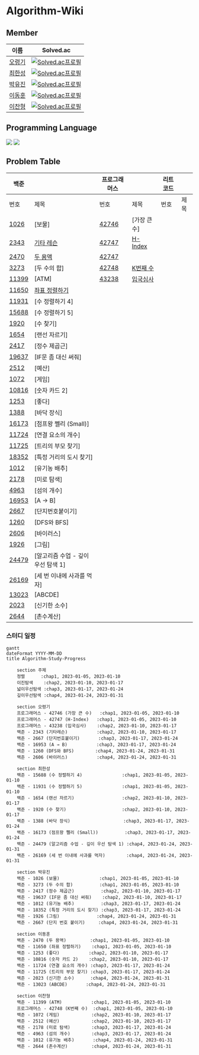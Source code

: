 # Algorithm-Wiki

## Member
|이름|Solved.ac|
|--|--|
|[오령기](https://github.com/ryeongee)|[![Solved.ac프로필](http://mazassumnida.wtf/api/mini/generate_badge?boj=ryeongee21)](https://solved.ac/)|
|[최한성](https://github.com/hansung0904)|[![Solved.ac프로필](http://mazassumnida.wtf/api/mini/generate_badge?boj=hsgod)](https://solved.ac/)|
|[박유진](https://github.com/Iam-YJ)|[![Solved.ac프로필](http://mazassumnida.wtf/api/mini/generate_badge?boj=yujin353)](https://solved.ac/)|
|[이동훈](https://github.com/darkblose)|[![Solved.ac프로필](http://mazassumnida.wtf/api/mini/generate_badge?boj=darkblose)](https://solved.ac/darkblose)|
|[이찬형](https://github.com/LEECHANHYUNG)|[![Solved.ac프로필](http://mazassumnida.wtf/api/mini/generate_badge?boj=lch7215)](https://solved.ac/)|

## Programming Language
<img src="https://img.shields.io/badge/java-007396?style=for-the-badge&logo=java&logoColor=white">
<img src="https://img.shields.io/badge/JavaScript-F7DF1E?style=for-the-badge&logo=JavaScript&logoColor=black">

## Problem Table

| 백준                                             |                                                                                                                                                | 프로그래머스                                                                   |                                                                                                                                 | 리트코드 |      |
|------------------------------------------------|------------------------------------------------------------------------------------------------------------------------------------------------|--------------------------------------------------------------------------|---------------------------------------------------------------------------------------------------------------------------------|----------|------|
| 번호                                             | 제목                                                                                                                                             | 번호                                                                       | 제목                                                                                                                              | 번호     | 제목 |
| [1026](https://www.acmicpc.net/problem/1026)   | [보물]                                                                                                                                           | [42746](https://school.programmers.co.kr/learn/courses/30/lessons/42746) | [가장 큰 수]                                                                                                                        |          |      |
| [2343](https://www.acmicpc.net/problem/2343)   | [기타 레슨](https://github.com/Hell-O-Algorithm/Algorithm-Wiki/blob/main/Baekjoon/Donghun/src/main/java/com/algorithm/baekjun/sort/No2470.java)    | [42747](https://school.programmers.co.kr/learn/courses/30/lessons/42747) | [H-Index](https://github.com/Hell-O-Algorithm/Algorithm-Wiki/blob/main/Programmers/Ryeongee/Programmers%20(lv2)%20H-index.java) |          |      |
| [2470](https://www.acmicpc.net/problem/2470)   | [두 용액](https://github.com/Hell-O-Algorithm/Algorithm-Wiki/blob/main/Baekjoon/Donghun/src/main/java/com/algorithm/baekjun/sort/No2470.java)     | [42747](https://school.programmers.co.kr/learn/courses/30/lessons/42747) |  |          |      |
| [3273](https://www.acmicpc.net/problem/3273)   | [두 수의 합]                                                                                                                                       | [42748](https://school.programmers.co.kr/learn/courses/30/lessons/42748) | [K번째 수](https://github.com/Hell-O-Algorithm/Algorithm-Wiki/blob/main/Programmers/Ryeongee/K%EB%B2%88%EC%A7%B8%EC%88%98.java)    |          |      |
| [11399](https://www.acmicpc.net/problem/11399) | [ATM]                                                                                                                                          | [43238](https://school.programmers.co.kr/learn/courses/30/lessons/43238) | [입국심사](https://github.com/Hell-O-Algorithm/Algorithm-Wiki/blob/main/Programmers/Ryeongee/src/main/java/com/example/demo/programmers/Programmers43238.py)                    |          |      |
| [11650](https://www.acmicpc.net/problem/11650) | [좌표 정렬하기](https://github.com/Hell-O-Algorithm/Algorithm-Wiki/blob/main/Baekjoon/Donghun/src/main/java/com/algorithm/baekjun/sort/No11650.java) |                                                                          |                                                                                                                                 |          |      |
| [11931](https://www.acmicpc.net/problem/11931) | [수 정렬하기 4]                                                                                                                                     |                                                                          |                                                                                                                                 |          |      |
| [15688](https://www.acmicpc.net/problem/15688) | [수 정렬하기 5]                                                                                                                                     |                                                                          |                                                                                                                                 |          |      |
| [1920](https://www.acmicpc.net/problem/1920)   | [수 찾기]                                                                                                                                         |                                                                          |                                                                                                                                 |          |      |
| [1654](https://www.acmicpc.net/problem/1654)   | [랜선 자르기]                                                                                                                                       |                                                                          |                                                                                                                                 |          |      |
| [2417](https://www.acmicpc.net/problem/2417)   | [정수 제곱근]                                                                                                                                       |                                                                          |                                                                                                                                 |          |      |
| [19637](https://www.acmicpc.net/problem/19637) | [IF문 좀 대신 써줘]                                                                                                                                  |                                                                          |                                                                                                                                 |          |      |
| [2512](https://www.acmicpc.net/problem/2512)   | [예산]                                                                                                                                           |                                                                          |                                                                                                                                 |          |      |
| [1072](https://www.acmicpc.net/problem/1072)   | [게임]                                                                                                                                           |                                                                          |                                                                                                                                 |          |      |
| [10816](https://www.acmicpc.net/problem/10816) | [숫자 카드 2]                                                                                                                                      |                                                                          |                                                                                                                                 |          |      |
| [1253](https://www.acmicpc.net/problem/1253)   | [좋다]                                                                                                                                           |                                                                          |                                                                                                                                 |          |      |
| [1388](https://www.acmicpc.net/problem/1388)   | [바닥 장식]                                                                                                                                        |                                                                          |                                                                                                                                 |          |      |
| [16173](https://www.acmicpc.net/problem/16173) | [점프왕 쩰리 (Small)]                                                                                                                               |                                                                          |                                                                                                                                 |          |      |
| [11724](https://www.acmicpc.net/problem/11724) | [연결 요소의 개수]                                                                                                                                    |                                                                          |                                                                                                                                 |          |      |
| [11725](https://www.acmicpc.net/problem/11725) | [트리의 부모 찾기]                                                                                                                                    |                                                                          |                                                                                                                                 |          |      |
| [18352](https://www.acmicpc.net/problem/18352) | [특정 거리의 도시 찾기]                                                                                                                                 |                                                                          |                                                                                                                                 |          |      |
| [1012](https://www.acmicpc.net/problem/1012)   | [유기농 배추]                                                                                                                                       |                                                                          |                                                                                                                                 |          |      |
| [2178](https://www.acmicpc.net/problem/2178)   | [미로 탐색]                                                                                                                                        |                                                                          |                                                                                                                                 |          |      |
| [4963](https://www.acmicpc.net/problem/4963)   | [섬의 개수]                                                                                                                                        |                                                                          |                                                                                                                                 |          |      |
| [16953](https://www.acmicpc.net/problem/16953) | [A → B]                                                                                                                                        |                                                                          |                                                                                                                                 |          |      |
| [2667](https://www.acmicpc.net/problem/2667)   | [단지번호붙이기]                                                                                                                                      |                                                                          |                                                                                                                                 |          |      |
| [1260](https://www.acmicpc.net/problem/1260)   | [DFS와 BFS]                                                                                                                                     |                                                                          |                                                                                                                                 |          |      |
| [2606](https://www.acmicpc.net/problem/2606)   | [바이러스]                                                                                                                                         |                                                                          |                                                                                                                                 |          |      |
| [1926](https://www.acmicpc.net/problem/1926)   | [그림]                                                                                                                                           |                                                                          |                                                                                                                                 |          |      |
| [24479](https://www.acmicpc.net/problem/24479) | [알고리즘 수업 - 깊이 우선 탐색 1]                                                                                                                         |                                                                          |                                                                                                                                 |          |      |
| [26169](https://www.acmicpc.net/problem/26169) | [세 번 이내에 사과를 먹자]                                                                                                                               |                                                                          |                                                                                                                                 |          |      |
| [13023](https://www.acmicpc.net/problem/13023) | [ABCDE]                                                                                                                                        |                                                                          |                                                                                                                                 |          |      |
| [2023](https://www.acmicpc.net/problem/2023)   | [신기한 소수]                                                                                                                                       |                                                                          |                                                                                                                                 |          |      |
| [2644](https://www.acmicpc.net/problem/2644)   | [촌수계산]                                                                                                                                         |                                                                          |                                                                                                                                 |          |      |


### 스터디 일정

```mermaid
gantt
dateFormat YYYY-MM-DD
title Algorithm-Study-Progress

    section 주제
    정렬      :chap1, 2023-01-05, 2023-01-10
    이진탐색    :chap2, 2023-01-10, 2023-01-17
    넓이우선탐색 :chap3, 2023-01-17, 2023-01-24
    깊이우선탐색 :chap4, 2023-01-24, 2023-01-31

    section 오령기
    프로그래머스 - 42746 (가장 큰 수)   :chap1, 2023-01-05, 2023-01-10
    프로그래머스 - 42747 (H-Index)   :chap1, 2023-01-05, 2023-01-10
    프로그래머스 - 43238 (입국심사)    :chap2, 2023-01-10, 2023-01-17
    백준 - 2343 (기타레슨)           :chap2, 2023-01-10, 2023-01-17
    백준 - 2667 (단지번호붙이기)       :chap3, 2023-01-17, 2023-01-24
    백준 - 16953 (A → B)           :chap3, 2023-01-17, 2023-01-24
    백준 - 1260 (DFS와 BFS)        :chap4, 2023-01-24, 2023-01-31
    백준 - 2606 (바이러스)           :chap4, 2023-01-24, 2023-01-31
    
    section 최한성
    백준 - 15688 (수 정렬하기 4)               :chap1, 2023-01-05, 2023-01-10
    백준 - 11931 (수 정렬하기 5)               :chap1, 2023-01-05, 2023-01-10
    백준 - 1654 (랜선 자르기)                  :chap2, 2023-01-10, 2023-01-17
    백준 - 1920 (수 찾기)                     :chap2, 2023-01-10, 2023-01-17
    백준 - 1388 (바닥 장식)                    :chap3, 2023-01-17, 2023-01-24
    백준 - 16173 (점프왕 쩰리 (Small))          :chap3, 2023-01-17, 2023-01-24
    백준 - 24479 (알고리즘 수업 - 깊이 우선 탐색 1) :chap4, 2023-01-24, 2023-01-31
    백준 - 26169 (세 번 이내에 사과를 먹자)        :chap4, 2023-01-24, 2023-01-31
    
    section 박유진
    백준 - 1026 (보물)               :chap1, 2023-01-05, 2023-01-10
    백준 - 3273 (두 수의 합)          :chap1, 2023-01-05, 2023-01-10
    백준 - 2417 (정수 제곱근)          :chap2, 2023-01-10, 2023-01-17
    백준 - 19637 (IF문 좀 대신 써줘)    :chap2, 2023-01-10, 2023-01-17
    백준 - 1012 (유기농 배추)          :chap3, 2023-01-17, 2023-01-24
    백준 - 18352 (특정 거리의 도시 찾기) :chap3, 2023-01-17, 2023-01-24
    백준 - 1926 (그림)              :chap4, 2023-01-24, 2023-01-31
    백준 - 2667 (단지 번호 붙이기)     :chap4, 2023-01-24, 2023-01-31
    
    section 이동훈
    백준 - 2470 (두 용액)         :chap1, 2023-01-05, 2023-01-10
    백준 - 11650 (좌표 정렬하기)    :chap1, 2023-01-05, 2023-01-10
    백준 - 1253 (좋다)           :chap2, 2023-01-10, 2023-01-17
    백준 - 10816 (숫자 카드 2)    :chap2, 2023-01-10, 2023-01-17
    백준 - 11724 (연결 요소의 개수) :chap3, 2023-01-17, 2023-01-24
    백준 - 11725 (트리의 부모 찾기) :chap3, 2023-01-17, 2023-01-24
    백준 - 2023 (신기한 소수)      :chap4, 2023-01-24, 2023-01-31
    백준 - 13023 (ABCDE)       :chap4, 2023-01-24, 2023-01-31
    
    section 이찬형
    백준 - 11399 (ATM)           :chap1, 2023-01-05, 2023-01-10
    프로그래머스 - 42748 (K번째 수)  :chap1, 2023-01-05, 2023-01-10
    백준 - 1072 (게임)            :chap2, 2023-01-10, 2023-01-17
    백준 - 2512 (예산)            :chap2, 2023-01-10, 2023-01-17
    백준 - 2178 (미로 탐색)        :chap3, 2023-01-17, 2023-01-24
    백준 - 4963 (섬의 개수)        :chap3, 2023-01-17, 2023-01-24
    백준 - 1012 (유기농 배추)       :chap4, 2023-01-24, 2023-01-31
    백준 - 2644 (촌수계산)         :chap4, 2023-01-24, 2023-01-31

```
